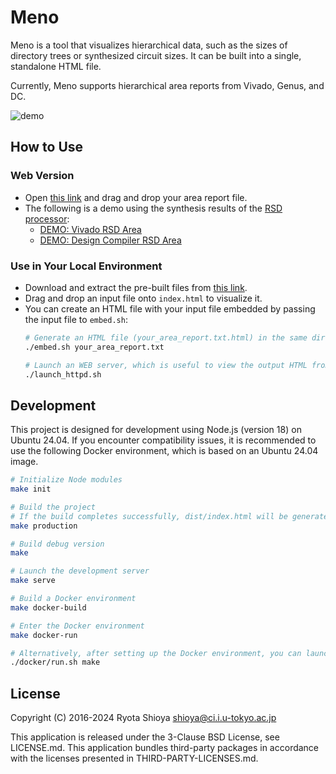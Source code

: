 # Meno

Meno is a tool that visualizes hierarchical data, such as the sizes of directory trees or synthesized circuit sizes. It can be built into a single, standalone HTML file.

Currently, Meno supports hierarchical area reports from Vivado, Genus, and DC.

![demo](https://shioyadan.github.io/meno/demo/meno.gif)

## How to Use

### Web Version
* Open [this link](https://shioyadan.github.io/meno/demo/) and drag and drop your area report file.
* The following is a demo using the synthesis results of the [RSD processor](https://github.com/rsd-devel/rsd):
    * [DEMO: Vivado RSD Area](https://shioyadan.github.io/meno/demo/vivdao-rsd-lut.html)
    * [DEMO: Design Compiler RSD Area](https://shioyadan.github.io/meno/demo/dc-rsd-area.html)

### Use in Your Local Environment
* Download and extract the pre-built files from [this link](https://github.com/shioyadan/meno/releases).
* Drag and drop an input file onto `index.html` to visualize it.
* You can create an HTML file with your input file embedded by passing the input file to `embed.sh`:
    ```bash
    # Generate an HTML file (your_area_report.txt.html) in the same directory.
    ./embed.sh your_area_report.txt

    # Launch an WEB server, which is useful to view the output HTML from a remote client. 
    ./launch_httpd.sh
    ```

## Development

This project is designed for development using Node.js (version 18) on Ubuntu 24.04. If you encounter compatibility issues, it is recommended to use the following Docker environment, which is based on an Ubuntu 24.04 image.

```bash
# Initialize Node modules
make init

# Build the project
# If the build completes successfully, dist/index.html will be generated.
make production

# Build debug version
make

# Launch the development server
make serve

# Build a Docker environment
make docker-build

# Enter the Docker environment
make docker-run

# Alternatively, after setting up the Docker environment, you can launch 'make' or other commands directly.
./docker/run.sh make
```

## License

Copyright (C) 2016-2024 Ryota Shioya <shioya@ci.i.u-tokyo.ac.jp>

This application is released under the 3-Clause BSD License, see LICENSE.md. This application bundles third-party packages in accordance with the licenses presented in THIRD-PARTY-LICENSES.md.
